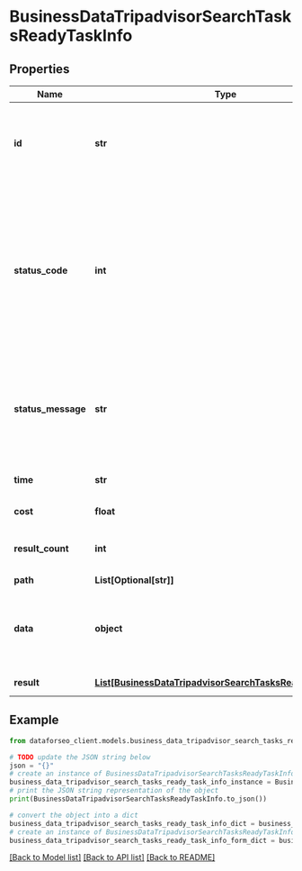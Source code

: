 # BusinessDataTripadvisorSearchTasksReadyTaskInfo


## Properties

Name | Type | Description | Notes
------------ | ------------- | ------------- | -------------
**id** | **str** | task identifier unique task identifier in our system in the UUID format | [optional] 
**status_code** | **int** | status code of the task generated by DataForSEO, can be within the following range: 10000-60000 you can find the full list of the response codes here | [optional] 
**status_message** | **str** | informational message of the task you can find the full list of general informational messages here | [optional] 
**time** | **str** | execution time, seconds | [optional] 
**cost** | **float** | total tasks cost, USD | [optional] 
**result_count** | **int** | number of elements in the result array | [optional] 
**path** | **List[Optional[str]]** | URL path | [optional] 
**data** | **object** | contains the same parameters that you specified in the POST request | [optional] 
**result** | [**List[BusinessDataTripadvisorSearchTasksReadyResultInfo]**](BusinessDataTripadvisorSearchTasksReadyResultInfo.md) | array of results | [optional] 

## Example

```python
from dataforseo_client.models.business_data_tripadvisor_search_tasks_ready_task_info import BusinessDataTripadvisorSearchTasksReadyTaskInfo

# TODO update the JSON string below
json = "{}"
# create an instance of BusinessDataTripadvisorSearchTasksReadyTaskInfo from a JSON string
business_data_tripadvisor_search_tasks_ready_task_info_instance = BusinessDataTripadvisorSearchTasksReadyTaskInfo.from_json(json)
# print the JSON string representation of the object
print(BusinessDataTripadvisorSearchTasksReadyTaskInfo.to_json())

# convert the object into a dict
business_data_tripadvisor_search_tasks_ready_task_info_dict = business_data_tripadvisor_search_tasks_ready_task_info_instance.to_dict()
# create an instance of BusinessDataTripadvisorSearchTasksReadyTaskInfo from a dict
business_data_tripadvisor_search_tasks_ready_task_info_form_dict = business_data_tripadvisor_search_tasks_ready_task_info.from_dict(business_data_tripadvisor_search_tasks_ready_task_info_dict)
```
[[Back to Model list]](../README.md#documentation-for-models) [[Back to API list]](../README.md#documentation-for-api-endpoints) [[Back to README]](../README.md)


